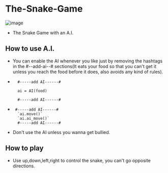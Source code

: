 # The-Snake-Game

![image](https://github.com/Bravo-ZR/The-Snake-Game/assets/102037087/63d5da67-6d8a-4aa6-b17b-d6dea697b710)


- The Snake Game with an A.I.

## How to use A.I.
- You can enable the AI whenever you like just by removing the hashtags in the #--add-ai--# sections(It eats your food so that you can't get it unless you reach the food before it does, also avoids any kind of rules).
- ```
    #-----add AI------#
    
    ai = AI(food)
    
    #-----add AI------#
  ```
- ```
   #-----add AI------#
    `ai.move()`
    `ai.ai_move()`
    #-----add AI------#
  ```
  
- Don't use the AI unless you wanna get bullied.
## How to play
- Use up,down,left,right to control the snake, you can't go opposite directions.

